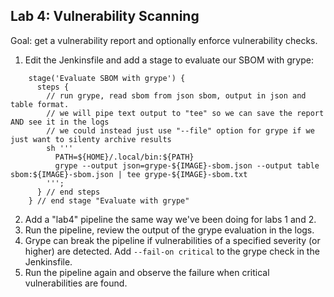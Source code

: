 ## Lab 4: Vulnerability Scanning

Goal: get a vulnerability report and optionally enforce vulnerability checks.

1. Edit the Jenkinsfile and add a stage to evaluate our SBOM with grype:
```
    stage('Evaluate SBOM with grype') {
      steps {
        // run grype, read sbom from json sbom, output in json and table format. 
        // we will pipe text output to "tee" so we can save the report AND see it in the logs
        // we could instead just use "--file" option for grype if we just want to silenty archive results
        sh '''
          PATH=${HOME}/.local/bin:${PATH}
          grype --output json=grype-${IMAGE}-sbom.json --output table sbom:${IMAGE}-sbom.json | tee grype-${IMAGE}-sbom.txt
        ''';
      } // end steps
    } // end stage "Evaluate with grype"
```
2. Add a "lab4" pipeline the same way we've been doing for labs 1 and 2.
3. Run the pipeline, review the output of the grype evaluation in the logs.
4. Grype can break the pipeline if vulnerabilities of a specified severity (or higher) are detected.  Add `--fail-on critical` to the grype check in the Jenkinsfile.
5. Run the pipeline again and observe the failure when critical vulnerabilities are found.
